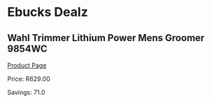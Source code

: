 
# Ebucks Dealz
## Wahl Trimmer Lithium Power Mens Groomer 9854WC
[Product Page](https://www.ebucks.com/web/shop/productSelected.do?prodId=1191184350&catId=1186081080)

Price: R629.00

Savings: 71.0


	